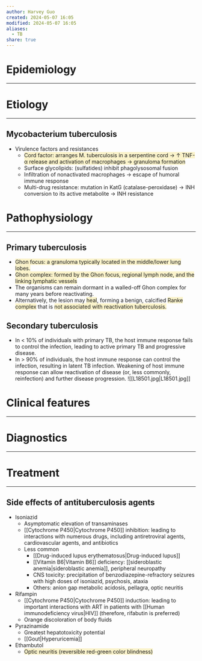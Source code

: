 ```yaml
---
author: Harvey Guo
created: 2024-05-07 16:05
modified: 2024-05-07 16:05
aliases:
  - TB
share: true
---
```

# Epidemiology
---


# Etiology
---
## Mycobacterium tuberculosis 
- Virulence factors and resistances
	- <span style="background:rgba(240, 200, 0, 0.2)">Cord factor: arranges M. tuberculosis in a serpentine cord → ↑ TNF-α release and activation of macrophages → granuloma formation</span>
	- Surface glycolipids: (sulfatides) inhibit phagolysosomal fusion
	- Infiltration of nonactivated macrophages → escape of humoral immune response 
	- Multi-drug resistance: mutation in KatG (catalase-peroxidase) → INH conversion to its active metabolite → INH resistance

# Pathophysiology
---
## Primary tuberculosis
- <span style="background:rgba(240, 200, 0, 0.2)">Ghon focus: a granuloma typically located in the middle/lower lung lobes.</span>
- <span style="background:rgba(240, 200, 0, 0.2)">Ghon complex: formed by the Ghon focus, regional lymph node, and the linking lymphatic vessels</span>
- The organisms can remain dormant in a walled-off Ghon complex for many years before reactivating.
- Alternatively, the lesion may <span style="background:rgba(240, 200, 0, 0.2)">heal</span>, forming a benign, calcified <span style="background:rgba(240, 200, 0, 0.2)">Ranke complex</span> that is <span style="background:rgba(240, 200, 0, 0.2)">not associated with reactivation tuberculosis.</span>
## Secondary tuberculosis
- In < 10% of individuals with primary TB, the host immune response fails to control the infection, leading to active primary TB and progressive disease.
- In > 90% of individuals, the host immune response can control the infection, resulting in latent TB infection. Weakening of host immune response can allow reactivation of disease (or, less commonly, reinfection) and further disease progression.
![[L18501.jpg|L18501.jpg]]

# Clinical features
---


# Diagnostics
---


# Treatment
---
## Side effects of antituberculosis agents
- Isoniazid
	- Asymptomatic elevation of transaminases 
	- [[Cytochrome P450|Cytochrome P450]] inhibition: leading to interactions with numerous drugs, including antiretroviral agents, cardiovascular agents, and antibiotics
	- Less common
		- [[Drug-induced lupus erythematosus|Drug-induced lupus]]
		- [[Vitamin B6|Vitamin B6]] deficiency: [[sideroblastic anemia|sideroblastic anemia]], peripheral neuropathy 
		- CNS toxicity: precipitation of benzodiazepine-refractory seizures with high doses of isoniazid, psychosis, ataxia 
		- Others: anion gap metabolic acidosis, pellagra, optic neuritis
- Rifampin
	- [[Cytochrome P450|Cytochrome P450]] induction: leading to important interactions with ART in patients with [[Human immunodeficiency virus|HIV]] (therefore, rifabutin is preferred) 
	- Orange discoloration of body fluids
- Pyrazinamide	
	- Greatest hepatotoxicity potential
	- [[Gout|Hyperuricemia]]
- Ethambutol	
	- <span style="background:rgba(240, 200, 0, 0.2)">Optic neuritis (reversible red-green color blindness)</span>
